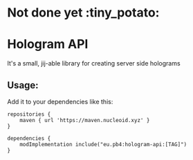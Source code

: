 # Not done yet :tiny_potato:
# Hologram API
It's a small, jij-able library for creating server side holograms

## Usage:
Add it to your dependencies like this:

```
repositories {
	maven { url 'https://maven.nucleoid.xyz' }
}

dependencies {
	modImplementation include("eu.pb4:hologram-api:[TAG]")
}
```